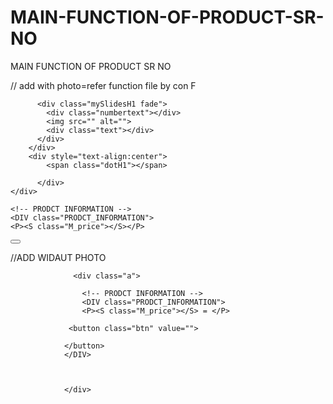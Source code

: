 # MAIN-FUNCTION-OF-PRODUCT-SR-NO
MAIN FUNCTION OF PRODUCT SR NO



// add with photo=refer function file by con F
  <div class="a">
    <div>
      <div class="slideshow-container">

          <div class="mySlidesH1 fade">
            <div class="numbertext"></div>
            <img src="" alt="">
            <div class="text"></div>
          </div>
        </div>
        <div style="text-align:center">
            <span class="dotH1"></span> 
   
          </div>
    </div>

    <!-- PRODCT INFORMATION -->
    <DIV class="PRODCT_INFORMATION">
    <P><S class="M_price"></S></P>
  
 <button class="btn" value="">

</button>     
</DIV>



</div>




//ADD WIDAUT PHOTO

                  <div class="a">

                    <!-- PRODCT INFORMATION -->
                    <DIV class="PRODCT_INFORMATION">
                    <P><S class="M_price"></S> = </P>
                  
                 <button class="btn" value="">
             
                </button>     
                </DIV>
                
                
                
                </div>








